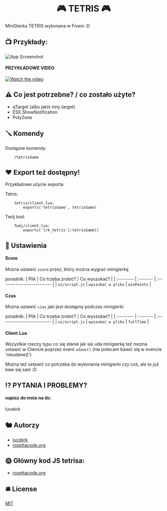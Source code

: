 

<h1 align="center">🎮 TETRIS 🎮</h1>

MiniGierka TETRIS wykonana w Fivem :D

## 📺 Przykłady:

![App Screenshot](https://cdn.discordapp.com/attachments/817356849187651624/1131254713006960760/image.png)

#### PRZYKŁADOWE VIDEO 
[![Watch the video](https://images.drivereasy.com/wp-content/uploads/2017/07/img_596dda8d77553.png)](https://www.youtube.com/watch?v=ip06DJZldYs)

## ⚠️ Co jest potrzebne? / co zostało użyte?

- qTarget (albo jakiś inny target)
- ESX.ShowNotification
- PolyZone



## 🪛 Komendy 

Dostępne komendy:

```
    /tetrisGame
```

## ❤️ Export też dostępny! 

Przykładowe użycie exporta

Tetris:
```
    tetris/client.lua: 
        exports('tetrisGame', tetrisGame)
```
Twój kod:
```
    Twój/client.lua:
        exports['lrk_tetris']:tetrisGame()
```


## 🔧 Ustawienia

#### Score

Można ustawić `score` przez, który można wygrać minigierkę 

poradnik:
| Plik |  Co trzeba zrobić?    | Co wyszukać?               |
| :-------- | :------- | :------------------------- |
| `ui/script.js` | `wyszukać w pliku` | `winPoints` |

#### Czas

Można ustawić `czas` jaki jest dostępny podczas minigierki

poradnik:
| Plik |  Co trzeba zrobić?    | Co wyszukać?               |
| :-------- | :------- | :------------------------- |
| `ui/script.js` | `wyszukać w pliku` | `fullTime` |

#### Client.Lua

Wszystkie rzeczy typu co się stanie jak sie uda minigierkę też można ustawić w Cliencie poprzez event `udane()` (nie polecam bawić się w evencie 'nieudane()')

Można też ustawić co potrzeba do wykonania minigierki czy coś, ale to już baw się sam :D 


## ⁉️ PYTANIA I PROBLEMY? 

#### napisz do mnie na dc:

lucekrk

## 🐿 Autorzy


- [lucekrk](https://github.com/lucekrk)
- [rosettacode.org](https://rosettacode.org)

## 🌞 Główny kod JS tetrisa:
- [rosettacode.org](https://rosettacode.org/wiki/Tetris/JavaScript)

## 🛎 License 

[MIT](https://choosealicense.com/licenses/mit/)
